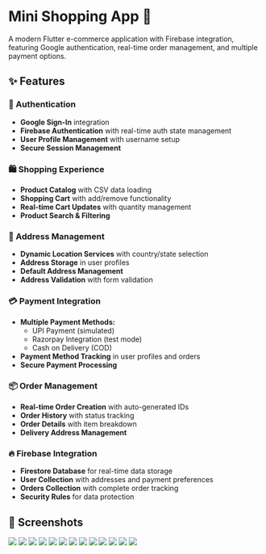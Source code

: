 # Mini Shopping App 🛒

A modern Flutter e-commerce application with Firebase integration, featuring Google authentication, real-time order management, and multiple payment options.

## ✨ Features

### 🔐 Authentication
- **Google Sign-In** integration
- **Firebase Authentication** with real-time auth state management
- **User Profile Management** with username setup
- **Secure Session Management**

### 🛍️ Shopping Experience
- **Product Catalog** with CSV data loading
- **Shopping Cart** with add/remove functionality
- **Real-time Cart Updates** with quantity management
- **Product Search & Filtering**

### 📍 Address Management
- **Dynamic Location Services** with country/state selection
- **Address Storage** in user profiles
- **Default Address Management**
- **Address Validation** with form validation

### 💳 Payment Integration
- **Multiple Payment Methods:**
  - UPI Payment (simulated)
  - Razorpay Integration (test mode)
  - Cash on Delivery (COD)
- **Payment Method Tracking** in user profiles and orders
- **Secure Payment Processing**

### 📦 Order Management
- **Real-time Order Creation** with auto-generated IDs
- **Order History** with status tracking
- **Order Details** with item breakdown
- **Delivery Address Management**

### 🔥 Firebase Integration
- **Firestore Database** for real-time data storage
- **User Collection** with addresses and payment preferences
- **Orders Collection** with complete order tracking
- **Security Rules** for data protection

## 📱 Screenshots

![](screenshots/ss1.png) 
![](screenshots/ss2.png)
![](screenshots/ss4.png)
![](screenshots/ss5.png)
![](screenshots/ss6.png)
![](screenshots/ss7.png)
![](screenshots/ss8.png)
![](screenshots/ss12.png)
![](screenshots/ss13.png)
![](screenshots/ss3.png)
![](screenshots/ss9.png)
![](screenshots/ss10.png)
![](screenshots/ss11.png)
